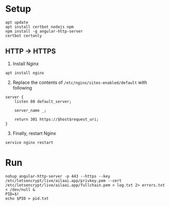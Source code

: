 Setup
=====

```shell
apt update
apt install certbot nodejs npm
npm install -g angular-http-server
certbot certonly
```

## HTTP -> HTTPS

1. Install Nginx

```shell
apt install nginx
```

2. Replace the contents of `/etc/nginx/sites-enabled/default` with following

```
server {
    listen 80 default_server;

    server_name _;

    return 301 https://$host$request_uri;
}
```

3. Finally, restart Nginx

```shell
service nginx restart
```

Run
===

```shell
nohup angular-http-server -p 443 --https --key /etc/letsencrypt/live/ailaai.app/privkey.pem --cert /etc/letsencrypt/live/ailaai.app/fullchain.pem > log.txt 2> errors.txt < /dev/null &
PID=$!
echo $PID > pid.txt
```

